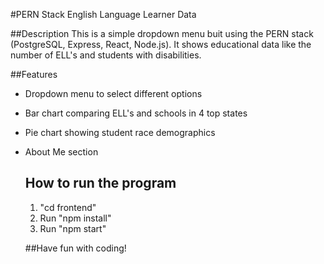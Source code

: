 #PERN Stack English Language Learner Data


##Description
This is a simple dropdown menu buit using the PERN stack (PostgreSQL, Express, React, Node.js). It shows educational
data like the number of ELL's and students with disabilities. 

##Features
- Dropdown menu to select different options
- Bar chart comparing ELL's and schools in 4 top states
- Pie chart showing student race demographics
- About Me section

  ## How to run the program
  1. "cd frontend"
  2. Run "npm install"
  3. Run "npm start"
 
  ##Have fun with coding!
